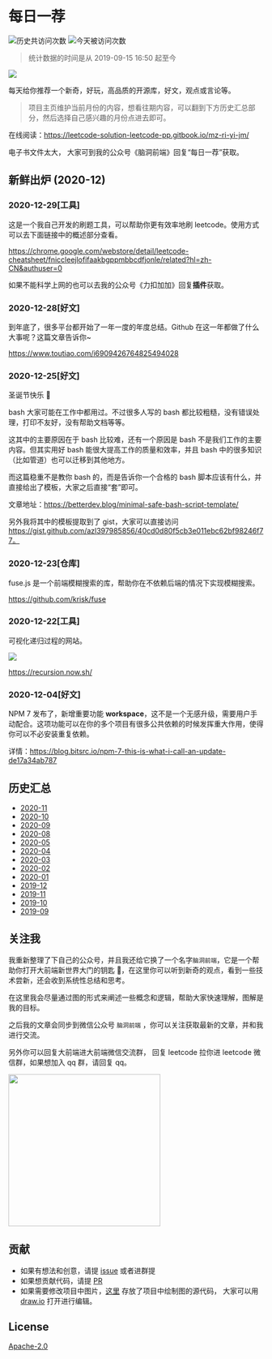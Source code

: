 # 每日一荐

![历史共访问次数](https://visitor-count-badge.herokuapp.com/total.svg?repo_id=azl397985856.daily-featured)
![今天被访问次数](https://visitor-count-badge.herokuapp.com/today.svg?repo_id=azl397985856.daily-featured)

> 统计数据的时间是从 2019-09-15 16:50 起至今

![](https://tva1.sinaimg.cn/large/006y8mN6ly1g8d0sktqrwj30hs07maae.jpg)

每天给你推荐一个新奇，好玩，高品质的开源库，好文，观点或言论等。

> 项目主页维护当前月份的内容，想看往期内容，可以翻到下方历史汇总部分，然后选择自己感兴趣的月份点进去即可。

在线阅读：https://leetcode-solution-leetcode-pp.gitbook.io/mz-ri-yi-jm/

电子书文件太大， 大家可到我的公众号《脑洞前端》回复“每日一荐”获取。

## 新鲜出炉 (2020-12)

### 2020-12-29[工具]

这是一个我自己开发的刷题工具，可以帮助你更有效率地刷 leetcode。使用方式可以去下面链接中的概述部分查看。

https://chrome.google.com/webstore/detail/leetcode-cheatsheet/fniccleejlofifaakbgppmbbcdfjonle/related?hl=zh-CN&authuser=0

如果不能科学上网的也可以去我的公众号《力扣加加》回复**插件**获取。

### 2020-12-28[好文]

到年底了，很多平台都开始了一年一度的年度总结。Github 在这一年都做了什么大事呢？这篇文章告诉你~

https://www.toutiao.com/i6909426764825494028

### 2020-12-25[好文]

圣诞节快乐 🎄

bash 大家可能在工作中都用过。不过很多人写的 bash 都比较粗糙，没有错误处理，打印不友好，没有帮助文档等等。

这其中的主要原因在于 bash 比较难，还有一个原因是 bash 不是我们工作的主要内容。但其实用好 bash 能很大提高工作的质量和效率，并且 bash 中的很多知识（比如管道）也可以迁移到其他地方。

而这篇稳重不是教你 bash 的，而是告诉你一个合格的 bash 脚本应该有什么，并直接给出了模板，大家之后直接“套”即可。

文章地址：https://betterdev.blog/minimal-safe-bash-script-template/

另外我将其中的模板提取到了 gist，大家可以直接访问 https://gist.github.com/azl397985856/40cd0d80f5cb3e011ebc62bf98246f77。

### 2020-12-23[仓库]

fuse.js 是一个前端模糊搜索的库，帮助你在不依赖后端的情况下实现模糊搜索。

https://github.com/krisk/fuse

### 2020-12-22[工具]

可视化递归过程的网站。

![](https://tva1.sinaimg.cn/large/0081Kckwly1glxvy2lyyej31fp0otn2c.jpg)

https://recursion.now.sh/

### 2020-12-04[好文]

NPM 7 发布了，新增重要功能 **workspace**，这不是一个无感升级，需要用户手动配合。这项功能可以在你的多个项目有很多公共依赖的时候发挥重大作用，使得你可以不必安装重复依赖。

详情：https://blog.bitsrc.io/npm-7-this-is-what-i-call-an-update-de17a34ab787

## 历史汇总

- [2020-11](./backup/2020-11/README.md)
- [2020-10](./backup/2020-10/README.md)
- [2020-09](./backup/2020-09/README.md)
- [2020-08](./backup/2020-08/README.md)
- [2020-05](./backup/2020-05/README.md)
- [2020-04](./backup/2020-04/README.md)
- [2020-03](./backup/2020-03/README.md)
- [2020-02](./backup/2020-02/README.md)
- [2020-01](./backup/2020-01/README.md)
- [2019-12](./backup/2019-12/README.md)
- [2019-11](./backup/2019-11/README.md)
- [2019-10](./backup/2019-10/README.md)
- [2019-09](./backup/2019-09/README.md)

## 关注我

我重新整理了下自己的公众号，并且我还给它换了一个名字`脑洞前端`，它是一个帮助你打开大前端新世界大门的钥匙 🔑，在这里你可以听到新奇的观点，看到一些技术尝新，还会收到系统性总结和思考。

在这里我会尽量通过图的形式来阐述一些概念和逻辑，帮助大家快速理解，图解是我的目标。

之后我的文章会同步到微信公众号 `脑洞前端` ，你可以关注获取最新的文章，并和我进行交流。

另外你可以回复大前端进大前端微信交流群， 回复 leetcode 拉你进 leetcode 微信群，如果想加入 qq 群，请回复 qq。

<img width="300" src="https://tva1.sinaimg.cn/large/006y8mN6ly1g7he9xdtmyj30by0byaac.jpg">

## 贡献

- 如果有想法和创意，请提 [issue](https://github.com/azl397985856/daily-featured/issues) 或者进群提
- 如果想贡献代码，请提 [PR](https://github.com/azl397985856/daily-featured/pulls)
- 如果需要修改项目中图片，[这里](./assets/) 存放了项目中绘制图的源代码， 大家可以用 [draw.io](https://www.draw.io/) 打开进行编辑。

## License

[Apache-2.0](./LICENSE)

